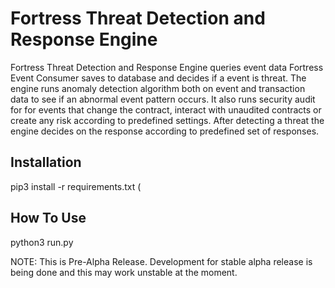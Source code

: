 # Fortress Threat Detection and Response Engine

Fortress Threat Detection and Response Engine queries event data Fortress Event Consumer saves to database and decides if a event is threat. The engine runs anomaly detection algorithm both on event and transaction data to see if an abnormal event pattern occurs. It also runs security audit for for events that change the contract, interact with unaudited contracts or create any risk according to predefined settings. After detecting a threat the engine decides on the response according to predefined set of responses.

## Installation

pip3 install -r requirements.txt (

## How To Use

python3 run.py



NOTE: This is Pre-Alpha Release. Development for stable alpha release is being done and this may work unstable at the moment.





